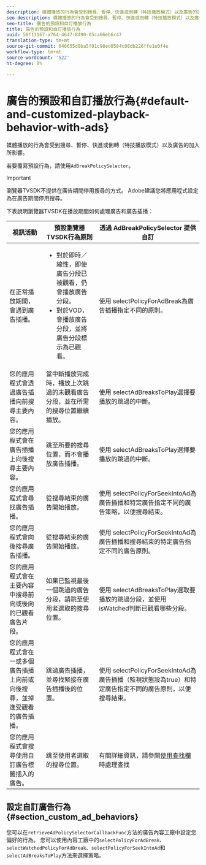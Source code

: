 ```yaml
---
description: 媒體播放的行為會受到搜尋、暫停、快進或倒轉（特技播放模式）以及廣告的加入所影響。
seo-description: 媒體播放的行為會受到搜尋、暫停、快進或倒轉（特技播放模式）以及廣告的加入所影響。
seo-title: 廣告的預設和自訂播放行為
title: 廣告的預設和自訂播放行為
uuid: 58f11167-a764-4647-8490-05ca66eb6c47
translation-type: tm+mt
source-git-commit: 040655d8ba5f91c98ed0584c08db226ffe1e0f4e
workflow-type: tm+mt
source-wordcount: '522'
ht-degree: 0%

---
```



# 廣告的預設和自訂播放行為{#default-and-customized-playback-behavior-with-ads}

媒體播放的行為會受到搜尋、暫停、快進或倒轉（特技播放模式）以及廣告的加入所影響。

若要覆寫預設行為，請使用`AdBreakPolicySelector`。

>[!IMPORTANT]
>
>瀏覽器TVSDK不提供在廣告期間停用搜尋的方式。 Adobe建議您將應用程式設定為在廣告期間停用搜尋。

下表說明瀏覽器TVSDK在播放期間如何處理廣告和廣告插播：

<table id="table_466538B1C2A646B89EB4F9AA111203BE"> 
 <thead> 
  <tr> 
   <th colname="col1" class="entry"> 視訊活動 </th> 
   <th colname="col2" class="entry"> 預設瀏覽器TVSDK行為原則 </th> 
   <th colname="col3" class="entry">透過<span class="codeph"> AdBreakPolicySelector </span>提供自訂 </th> 
  </tr>
 </thead>
 <tbody> 
  <tr> 
   <td colname="col1"> 在正常播放期間，會遇到廣告插播。 </td> 
   <td colname="col2"> 
    <ul id="ul_10D2638676EA4ADDA718E61BD4FDC1D2"> 
     <li id="li_D5CC30F063934C738971E2E8AF00C137"> 對於即時／線性，即使廣告分段已被觀看，仍會播放廣告分段。 </li> 
     <li id="li_D962C0938DA74186AE99D117E5A74E38">對於VOD，會播放廣告分段，並將廣告分段標示為已觀看。 </li> 
    </ul> </td> 
   <td colname="col3">使用<span class="codeph"> selectPolicyForAdBreak</span>為廣告插播指定不同的原則。 </td> 
  </tr> 
  <tr> 
   <td colname="col1"> 您的應用程式會透過廣告插播向前搜尋主要內容。 </td> 
   <td colname="col2"> 當中斷播放完成時，播放上次跳過的未觀看廣告分段，並在所需的搜尋位置繼續播放。 </td> 
   <td colname="col3">使用<span class="codeph"> selectAdBreaksToPlay</span>選擇要播放的跳過的中斷。 </td> 
  </tr> 
  <tr> 
   <td colname="col1"> 您的應用程式會在廣告插播上向後搜尋主要內容。 </td> 
   <td colname="col2"> 跳至所要的搜尋位置，而不會播放廣告插播。 </td> 
   <td colname="col3">使用<span class="codeph"> selectAdBreaksToPlay</span>選擇要播放的跳過的中斷。                      </td> 
  </tr> 
  <tr> 
   <td colname="col1"> 您的應用程式會尋找廣告插播。 </td> 
   <td colname="col2"> 從搜尋結束的廣告開始播放。 </td> 
   <td colname="col3">使用<span class="codeph"> selectPolicyForSeekIntoAd</span>為廣告插播和特定廣告指定不同的廣告策略，以便搜尋結束。 </td> 
  </tr> 
  <tr> 
   <td colname="col1"> 您的應用程式會向後搜尋廣告插播。 </td> 
   <td colname="col2"> 從搜尋結束的廣告開始播放。 </td> 
   <td colname="col3">使用<span class="codeph"> selectPolicyForSeekIntoAd</span>為廣告插播和搜尋結束的特定廣告指定不同的廣告原則。 </td> 
  </tr> 
  <tr> 
   <td colname="col1"> 您的應用程式會在主要內容中搜尋前向或後向的已觀看廣告片段。 </td> 
   <td colname="col2"> 如果已監視最後一個跳過的廣告分段，請跳至使用者選取的搜尋位置。 </td> 
   <td colname="col3">使用<span class="codeph"> selectAdBreaksToPlay</span>選取要播放的跳過分段，並使用<span class="codeph"> isWatched</span>判斷已觀看哪些分段。 </td> 
  </tr> 
  <tr> 
   <td colname="col1"> 您的應用程式會在一或多個廣告插播上向前或向後搜尋，並掉進受觀看的廣告插播。 </td> 
   <td colname="col2"> 跳過廣告插播，並尋找緊接在廣告插播後的位置。 </td> 
   <td colname="col3">使用<span class="codeph"> selectPolicyForSeekIntoAd</span>為廣告插播（監視狀態設為true）和特定廣告指定不同的廣告原則，以便搜尋結束。 </td> 
  </tr> 
  <tr> 
   <td colname="col1"> 您的應用程式會搜尋使用自訂廣告標籤插入的廣告。 </td> 
   <td colname="col2"> 跳至使用者選取的搜尋位置。 </td> 
   <td colname="col3">有關詳細資訊，請參閱<a href="../../browser-tvsdk-2.4/content-playback-options-browser-tvsdk/ui-configure/t-psdk-browser-tvsdk-2.4-ui-seek-scrub-bar-display.md" format="dita" scope="local">使用查找欄</a>時處理查找 </td> 
  </tr> 
 </tbody> 
</table>

## 設定自訂廣告行為{#section_custom_ad_behaviors}

您可以在`retrieveAdPolicySelectorCallbackFunc`方法的廣告內容工廠中設定您偏好的行為。 您可以使用內容工廠中的`selectPolicyForAdBreak`、`selectWatchedPolicyForAdBreak`、`selectPolicyForSeekIntoAd`和`selectAdBreaksToPlay`方法來選擇策略。
